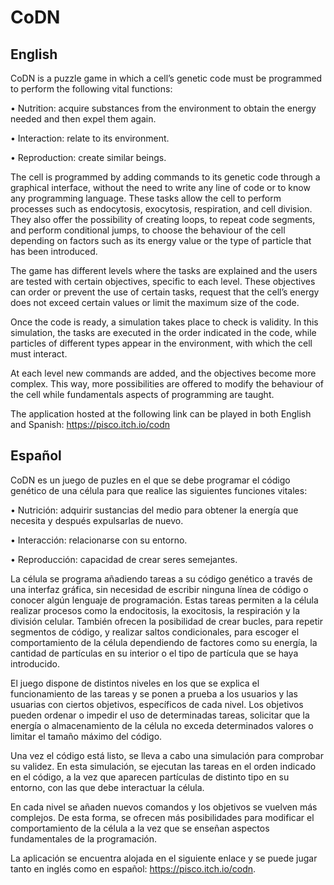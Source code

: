# CoDN
## English
CoDN is a puzzle game in which a cell’s genetic code must be programmed to perform the following vital functions:

•	Nutrition: acquire substances from the environment to obtain the energy needed and then expel them again.

•	Interaction: relate to its environment.

•	Reproduction: create similar beings.

The cell is programmed by adding commands to its genetic code through a graphical interface, without the need to write any line of code or to know any programming language. These tasks allow the cell to perform processes such as endocytosis, exocytosis, respiration, and cell division. They also offer the possibility of creating loops, to repeat code segments, and perform conditional jumps, to choose the behaviour of the cell depending on factors such as its energy value or the type of particle that has been introduced.

The game has different levels where the tasks are explained and the users are tested with certain objectives, specific to each level. These objectives can order or prevent the use of certain tasks, request that the cell’s energy does not exceed certain values or limit the maximum size of the code.

Once the code is ready, a simulation takes place to check is validity. In this simulation, the tasks are executed in the order indicated in the code, while particles of different types appear in the environment, with which the cell must interact.

At each level new commands are added, and the objectives become more complex. This way, more possibilities are offered to modify the behaviour of the cell while fundamentals aspects of programming are taught.

The application hosted at the following link can be played in both English and Spanish: https://pisco.itch.io/codn

## Español
CoDN es un juego de puzles en el que se debe programar el código genético de una célula para que realice las siguientes funciones vitales:

•	Nutrición: adquirir sustancias del medio para obtener la energía que necesita y después expulsarlas de nuevo.

•	Interacción: relacionarse con su entorno.

•	Reproducción: capacidad de crear seres semejantes.

La célula se programa añadiendo tareas a su código genético a través de una interfaz gráfica, sin necesidad de escribir ninguna línea de código o conocer algún lenguaje de programación. Estas tareas permiten a la célula realizar procesos como la endocitosis, la exocitosis, la respiración y la división celular. También ofrecen la posibilidad de crear bucles, para repetir segmentos de código, y realizar saltos condicionales, para escoger el comportamiento de la célula dependiendo de factores como su energía, la cantidad de partículas en su interior o el tipo de partícula que se haya introducido.

El juego dispone de distintos niveles en los que se explica el funcionamiento de las tareas y se ponen a prueba a los usuarios y las usuarias con ciertos objetivos, específicos de cada nivel. Los objetivos pueden ordenar o impedir el uso de determinadas tareas, solicitar que la energía o almacenamiento de la célula no exceda determinados valores o limitar el tamaño máximo del código.

Una vez el código está listo, se lleva a cabo una simulación para comprobar su validez. En esta simulación, se ejecutan las tareas en el orden indicado en el código, a la vez que aparecen partículas de distinto tipo en su entorno, con las que debe interactuar la célula.

En cada nivel se añaden nuevos comandos y los objetivos se vuelven más complejos. De esta forma, se ofrecen más posibilidades para modificar el comportamiento de la célula a la vez que se enseñan aspectos fundamentales de la programación.

La aplicación se encuentra alojada en el siguiente enlace y se puede jugar tanto en inglés como en español: https://pisco.itch.io/codn.



